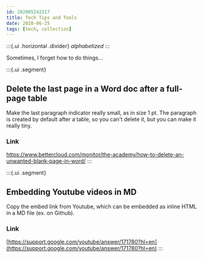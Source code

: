 ```yaml
---
id: 202005242217
title: Tech Tips and Tools
date: 2020-06-25
tags: [tech, collection]
---
```

:::{.ui .horizontal .divider}
*alphabetized*
:::

Sometimes, I forget how to do things…

:::{.ui .segment}
## Delete the last page in a Word doc after a full-page table
Make the last paragraph indicator really small, as in size 1 pt. The paragraph is created by default after a table, so you can't delete it, but you can make it really tiny. 

### Link
https://www.bettercloud.com/monitor/the-academy/how-to-delete-an-unwanted-blank-page-in-word/
:::

:::{.ui .segment}
## Embedding Youtube videos in MD
Copy the embed link from Youtube, which can be embedded as inline HTML in a MD file (ex. on Github). 

### Link
[https://support.google.com/youtube/answer/171780?hl=en](https://support.google.com/youtube/answer/171780?hl=en)
:::


